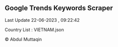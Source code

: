 

## Google Trends Keywords Scraper 
 
Last Update 22-06-2023 , 09:22:42

Country List :
VIETNAM.json



© Abdul Muttaqin 
